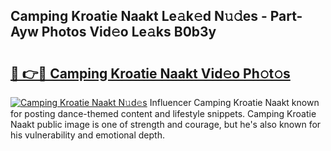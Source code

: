 ## Camping Kroatie Naakt Le𝚊k𝚎d N𝚞𝚍es - Part-Ayw Photos Vid𝚎o Le𝚊ks B0b3y

# <h2><a href="http://fb4jifi.evod.top/?m=Camping+Kroatie+Naakt">🔗 👉🔴 Camping Kroatie Naakt Vid𝚎o Ph𝚘t𝚘s</a></h2>

[![Camping Kroatie Naakt N𝚞d𝚎s](https://i.imgur.com/8V9OHl7.gif)](http://fb4jifi.evod.top/?m=Camping+Kroatie+Naakt)
Influencer Camping Kroatie Naakt known for posting dance-themed content and lifestyle snippets. Camping Kroatie Naakt public image is one of strength and courage, but he's also known for his vulnerability and emotional depth. 
